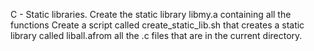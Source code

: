 C - Static libraries.
Create the static library libmy.a containing all the functions
Create a script called create_static_lib.sh that creates a static library called liball.afrom all the .c files that are in the current directory.

